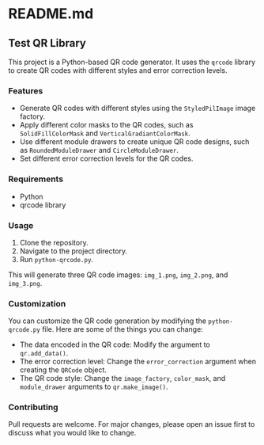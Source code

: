 # README.md

## Test QR Library

This project is a Python-based QR code generator. It uses the `qrcode` library to create QR codes with different styles and error correction levels.

### Features

- Generate QR codes with different styles using the `StyledPilImage` image factory.
- Apply different color masks to the QR codes, such as `SolidFillColorMask` and `VerticalGradiantColorMask`.
- Use different module drawers to create unique QR code designs, such as `RoundedModuleDrawer` and `CircleModuleDrawer`.
- Set different error correction levels for the QR codes.

### Requirements

- Python
- qrcode library

### Usage

1. Clone the repository.
2. Navigate to the project directory.
3. Run `python-qrcode.py`.

This will generate three QR code images: `img_1.png`, `img_2.png`, and `img_3.png`.

### Customization

You can customize the QR code generation by modifying the `python-qrcode.py` file. Here are some of the things you can change:

- The data encoded in the QR code: Modify the argument to `qr.add_data()`.
- The error correction level: Change the `error_correction` argument when creating the `QRCode` object.
- The QR code style: Change the `image_factory`, `color_mask`, and `module_drawer` arguments to `qr.make_image()`.

### Contributing

Pull requests are welcome. For major changes, please open an issue first to discuss what you would like to change.
